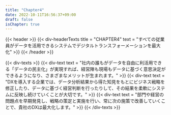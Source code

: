 ```yaml
---
title: "Chapter4"
date: 2022-10-11T16:56:37+09:00
draft: false
isChapter: true
---
```


{{< header >}}
    {{< div-headerTexts
        title = "CHAPTER4"
        text = "すべての従業員がデータを活用できるシステムでデジタルトランスフォーメーションを最大化"
    >}}
{{< /header >}}

{{< div-texts >}}
    {{< div-text
        text = "社内の誰もがデータを自由に利活用できる「データの民主化」が実現すれば、経営陣も現場もデータに基づく意思決定ができるようになり、さまざまなメリットが生まれます。"
     >}} 
    {{< div-text
        text = "DXを導入する企業では、データ分析結果から得た知見をもとにビジネス戦略を修正したり、データに基づく経営判断を行ったりして、その結果を柔軟にシステムに反映し続けていくことが大切です。"
     >}} 
    {{< div-text
        text = "部門や経営の問題点を早期発見し、戦略の策定と実施を行い、常に次の施策で改善していくことで、貴社のDXは最大化します。"
     >}} 
{{< /div-texts >}}
